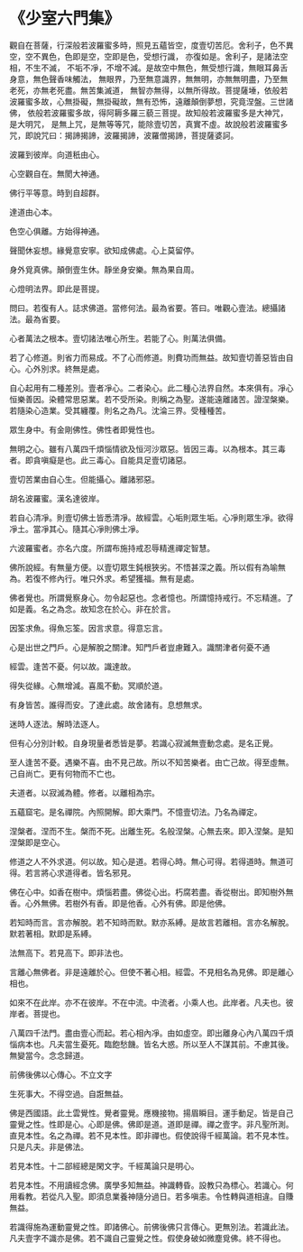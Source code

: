 # 《少室六門集》

觀自在菩薩，行深般若波羅蜜多時，照見五蘊皆空，度壹切苦厄。舍利子，色不異空，空不異色，色即是空，空即是色，受想行識， 亦復如是。舍利子，是諸法空相，不生不滅， 不垢不凈，不增不減。是故空中無色，無受想行識，無眼耳鼻舌身意，無色聲香味觸法， 無眼界，乃至無意識界，無無明，亦無無明盡，乃至無老死，亦無老死盡。無苦集滅道， 無智亦無得，以無所得故。菩提薩埵，依般若波羅蜜多故，心無掛礙，無掛礙故，無有恐怖，遠離顛倒夢想，究竟涅盤。三世諸佛， 依般若波羅蜜多故，得阿耨多羅三藐三菩提。故知般若波羅蜜多是大神咒，是大明咒， 是無上咒，是無等等咒，能除壹切苦，真實不虛。故說般若波羅蜜多咒，即說咒曰：揭諦揭諦，波羅揭諦，波羅僧揭諦，菩提薩婆訶。

波羅到彼岸。向道秖由心。

心空觀自在。無閡大神通。

佛行平等意。時到自超群。

達道由心本。

色空心俱離。方始得神通。

聲聞休妄想。緣覺意安寧。欲知成佛處。心上莫留停。

身外覓真佛。顛倒壹生休。靜坐身安樂。無為果自周。

心燈明法界。即此是菩提。

問曰。若復有人。誌求佛道。當修何法。最為省要。答曰。唯觀心壹法。總攝諸法。最為省要。

心者萬法之根本。壹切諸法唯心所生。若能了心。則萬法俱備。

若了心修道。則省力而易成。不了心而修道。則費功而無益。故知壹切善惡皆由自心。心外別求。終無是處。

自心起用有二種差別。壹者凈心。二者染心。此二種心法界自然。本來俱有。凈心恒樂善因。染體常思惡業。若不受所染。則稱之為聖。遂能遠離諸苦。證涅槃樂。若隨染心造業。受其纏覆。則名之為凡。沈淪三界。受種種苦。

眾生身中。有金剛佛性。佛性者即覺性也。

無明之心。雖有八萬四千煩惱情欲及恒河沙眾惡。皆因三毒。以為根本。其三毒者。即貪嗔癡是也。此三毒心。自能具足壹切諸惡。

壹切苦業由自心生。但能攝心。離諸邪惡。

胡名波羅蜜。漢名達彼岸。

若自心清凈。則壹切佛土皆悉清凈。故經雲。心垢則眾生垢。心凈則眾生凈。欲得凈土。當凈其心。隨其心凈則佛土凈。

六波羅蜜者。亦名六度。所謂布施持戒忍辱精進禪定智慧。

佛所說經。有無量方便。以壹切眾生鈍根狹劣。不悟甚深之義。所以假有為喻無為。若復不修內行。唯只外求。希望獲福。無有是處。

佛者覺也。所謂覺察身心。勿令起惡也。念者憶也。所謂憶持戒行。不忘精進。了如是義。名之為念。故知念在於心。非在於言。

因筌求魚。得魚忘筌。因言求意。得意忘言。

心是出世之門戶。心是解脫之關津。知門戶者豈慮難入。識關津者何憂不通

經雲。逢苦不憂。何以故。識達故。

得失從緣。心無增減。喜風不動。冥順於道。

有身皆苦。誰得而安。了達此處。故舍諸有。息想無求。

迷時人逐法。解時法逐人。

但有心分別計較。自身現量者悉皆是夢。若識心寂滅無壹動念處。是名正覺。

至人逢苦不憂。遇樂不喜。由不見己故。所以不知苦樂者。由亡己故。得至虛無。己自尚亡。更有何物而不亡也。

夫道者。以寂滅為體。修者。以離相為宗。

五蘊窟宅。是名禪院。內照開解。即大乘門。不憶壹切法。乃名為禪定。

涅槃者。涅而不生。槃而不死。出離生死。名般涅槃。心無去來。即入涅槃。是知涅槃即是空心。

修道之人不外求道。何以故。知心是道。若得心時。無心可得。若得道時。無道可得。若言將心求道得者。皆名邪見。

佛在心中。如香在樹中。煩惱若盡。佛從心出。朽腐若盡。香從樹出。即知樹外無香。心外無佛。若樹外有香。即是他香。心外有佛。即是他佛。

若知時而言。言亦解脫。若不知時而默。默亦系縛。是故言若離相。言亦名解脫。默若著相。默即是系縛。

法無高下。若見高下。即非法也。

言離心無佛者。非是遠離於心。但使不著心相。經雲。不見相名為見佛。即是離心相也。

如來不在此岸。亦不在彼岸。不在中流。中流者。小乘人也。此岸者。凡夫也。彼岸者。菩提也。

八萬四千法門。盡由壹心而起。若心相內凈。由如虛空。即出離身心內八萬四千煩惱病本也。凡夫當生憂死。臨飽愁饑。皆名大惑。所以至人不謀其前。不慮其後。無變當今。念念歸道。

前佛後佛以心傳心。不立文字

生死事大。不得空過。自誑無益。

佛是西國語。此土雲覺性。覺者靈覺。應機接物。揚眉瞬目。運手動足。皆是自己靈覺之性。性即是心。心即是佛。佛即是道。道即是禪。禪之壹字。非凡聖所測。直見本性。名之為禪。若不見本性。即非禪也。假使說得千經萬論。若不見本性。只是凡夫。非是佛法。

若見本性。十二部經總是閑文字。千經萬論只是明心。

若見本性。不用讀經念佛。廣學多知無益。神識轉昏。設教只為標心。若識心。何用看教。若從凡入聖。即須息業養神隨分過日。若多嗔恚。令性轉與道相違。自賺無益。

若識得施為運動靈覺之性。即諸佛心。前佛後佛只言傳心。更無別法。若識此法。凡夫壹字不識亦是佛。若不識自己靈覺之性。假使身破如微塵覓佛。終不得也。
